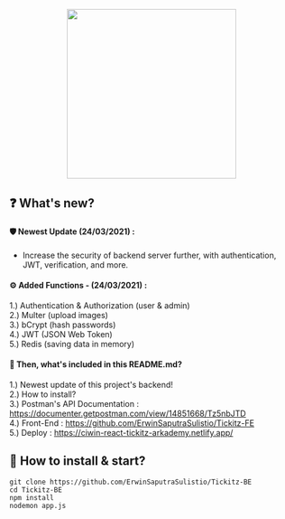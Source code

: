 <p align="center">
    <img src="https://user-images.githubusercontent.com/77045083/119020412-65f3b400-b9c8-11eb-8aa8-c30a7cc30cae.png" width="300"/>
</p>

## :question: What's new?

#### :shield: Newest Update (24/03/2021) :  
- Increase the security of backend server further, with authentication, JWT, verification, and more.

#### :gear: Added Functions - (24/03/2021) :    
1.) Authentication & Authorization (user & admin)    
2.) Multer (upload images)   
3.) bCrypt (hash passwords)    
4.) JWT (JSON Web Token)  
5.) Redis (saving data in memory)  

#### :page_with_curl: Then, what's included in this README.md?    
1.) Newest update of this project's backend!  
2.) How to install?  
3.) Postman's API Documentation : https://documenter.getpostman.com/view/14851668/Tz5nbJTD  
4.) Front-End : https://github.com/ErwinSaputraSulistio/Tickitz-FE  
5.) Deploy : https://ciwin-react-tickitz-arkademy.netlify.app/

## :pushpin: How to install & start?  
    git clone https://github.com/ErwinSaputraSulistio/Tickitz-BE
    cd Tickitz-BE
    npm install
    nodemon app.js
